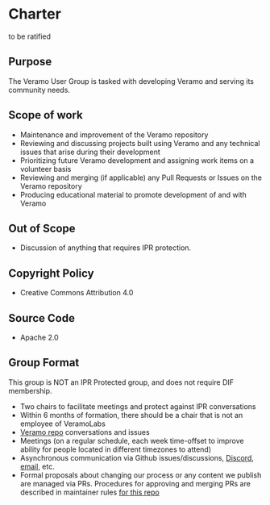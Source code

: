 # Charter
to be ratified

## Purpose

The Veramo User Group is tasked with developing Veramo and serving its community needs.

## Scope of work

- Maintenance and improvement of the Veramo repository
- Reviewing and discussing projects built using Veramo and any technical issues that arise during their development
- Prioritizing future Veramo development and assigning work items on a volunteer basis
- Reviewing and merging (if applicable) any Pull Requests or Issues on the Veramo repository
- Producing educational material to promote development of and with Veramo

## Out of Scope

- Discussion of anything that requires IPR protection.

## Copyright Policy

- Creative Commons Attribution 4.0

## Source Code

- Apache 2.0

## Group Format

This group is NOT an IPR Protected group, and does not require DIF membership.

- Two chairs to facilitate meetings and protect against IPR conversations
- Within 6 months of formation, there should be a chair that is not an employee of VeramoLabs
- [Veramo repo](https://github.com/decentralized-identitiy/veramo) conversations and issues
- Meetings (on a regular schedule, each week time-offset to improve ability for people located in different timezones to attend)
- Asynchronous communication via Github issues/discussions, [Discord](https://discord.gg/ZcupzKtkyx), [email](tktktk), etc.
- Formal proposals about changing our process or any content we publish are managed via PRs. Procedures for approving and merging PRs are described in maintainer rules [for this repo](contributing.md)
